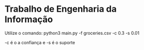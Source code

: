 # Trabalho de Engenharia da Informação

Utilize o comando: python3 main.py -f groceries.csv -c 0.3 -s 0.01

-c é o a confiança e -s é o suporte
